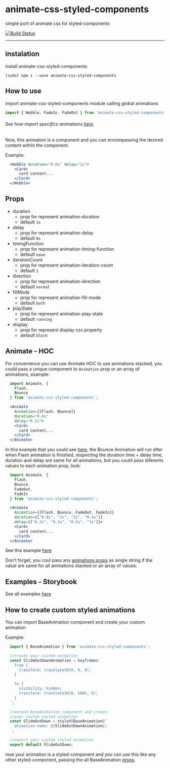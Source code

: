 # animate-css-styled-components

simple port of animate css for styled-components

[![Build Status](https://travis-ci.org/dielduarte/animate-css-styled-components.svg?branch=master)](https://travis-ci.org/dielduarte/animate-css-styled-components)

----------

## instalation

install animate-css-styled-components

```
[sudo] npm i --save animate-css-styled-components
```

## How to use

import animate-css-styled-components module calling global animations

```jsx
import { Wobble, FadeIn, FadeOut } from 'animate-css-styled-components';
```

###### See how import specifics animations [here](https://github.com/dielduarte/animate-css-styled-components/tree/master/docs/specific-animations).

Now, this animation is a component and you can encompassing the desired content within the component.

Example:

```jsx
  <Wobble duration="0.8s" delay="1s">
    <Card>
      card content...
    </Card>
  </Wobble>
```

## Props

 - duration
	 - prop for represent animation-duration
	 - default `1s`
 - delay
	 - prop for represent animation-delay
	 - default `0s`
 - timingFunction
	 - prop for represent  animation-timing-function
	 - default `ease`
 - iterationCount
	 - prop for represent animation-iteration-count
	 - default `1`
 - direction
	 - prop for represent animation-direction
	 - default `normal`
 - fillMode
	 - prop for represent animation-fill-mode
	 - default `both`
 - playState
	 - prop for represent animation-play-state
	 - default `running`
 - display
	 - prop for represent display css property
	 - default `block`

## Animate - HOC

For convenience you can use Animate HOC to use animations stacked, you could pass a unique component to `Animation` prop or an array of animations, example:

```jsx
  import Animate, {
    Flash,
    Bounce
  } from 'animate-css-styled-components';

  <Animate 
    Animation={[Flash, Bounce]} 
    duration="0.8s" 
    delay="0.2s">
    <Card>
      card content...
    </Card>
  </Animate>
```
In this example that you could see [here](https://dielduarte.github.io/animate-css-styled-components/?selectedKind=Animate%20%28HOC%29&selectedStory=Multiple%20Animations&full=0&down=1&left=1&panelRight=0&downPanel=kadirahq%2Fstorybook-addon-actions%2Factions-panel), the Bounce Animation will run after when Flash animation is finished, respecting the duration time + delay time, duration and delay are same for all animations, but you could pass diferents values to each animation prop, look:

```jsx
  import Animate, {
    Flash,
    Bounce,
    FadeOut,
    FadeIn
  } from 'animate-css-styled-components';

  <Animate 
    Animation={[Flash, Bounce, FadeOut, FadeIn]}
    duration={["0.8s", "3s", "2s", "0.4s"]}
    delay={["0.2s", "0.1s", "0.5s", "1s"]}>
    <Card>
      card content...
    </Card>
  </Animate>

```

See this example [here](https://dielduarte.github.io/animate-css-styled-components/?selectedKind=Animate%20%28HOC%29&selectedStory=Multiple%20Animations%20with%20diferent%20times%20and%20delays&full=0&down=1&left=1&panelRight=0&downPanel=kadirahq%2Fstorybook-addon-actions%2Factions-panel)

Don't forget, you coul pass any [animations props](https://github.com/dielduarte/animate-css-styled-components#props) as single string if the value are same for all animations stacked or an array of values.

## Examples - Storybook

See all examples [here](https://dielduarte.github.io/animate-css-styled-components/)

## How to create custom styled animations

You can import BaseAnimation component and create your custom animation

Example:

```jsx
  import { BaseAnimation } from 'animate-css-styled-components';

  //create your custom animation
  const SlideOutDownAnimation = keyframes`
    from {
      transform: translate3d(0, 0, 0);
    }

    to {
      visibility: hidden;
      transform: translate3d(0, 100%, 0);
    }
  `;

  //extend BaseAnimation component and create
  //your custom styled animation
  const SlideOutDown = styled(BaseAnimation)`
    animation-name: ${SlideOutDownAnimation};
  `;

  //export your custom styled animation  
  export default SlideOutDown;
```

now your animation is a styled-component and you can use this like any other styled-component,
passing the all BaseAnimation [props](https://github.com/dielduarte/animate-css-styled-components#props).
